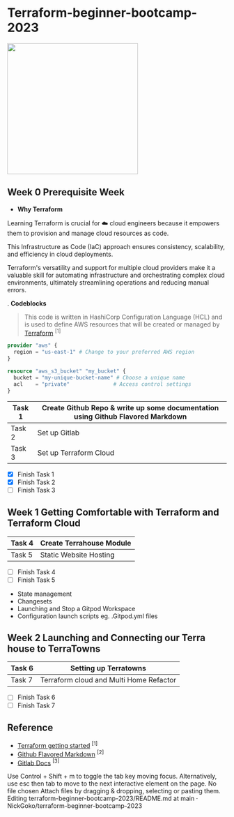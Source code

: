 # Terraform-beginner-bootcamp-2023

<img width="300px" src="https://github.com/NickGoko/terraform-beginner-bootcamp-2023/assets/61675328/066397d8-64d2-4ea2-9398-7b2ba63b5576">

## Week 0 Prerequisite Week

- **Why Terraform**

Learning Terraform is crucial for :cloud: cloud engineers because it empowers them to provision and manage cloud resources as code. 

This Infrastructure as Code (IaC) approach ensures consistency, scalability, and efficiency in cloud deployments. 

Terraform's versatility and support for multiple cloud providers make it a valuable skill for automating infrastructure and orchestrating complex cloud environments, ultimately streamlining operations and reducing manual errors.

. **Codeblocks**

> This code is written in HashiCorp Configuration Language (HCL) and is used to define AWS resources that will be created or managed by [Terraform](/https://terraform-docs.io/user-guide/introduction/) <sup>[1]</sup>

```terraform
provider "aws" {
  region = "us-east-1" # Change to your preferred AWS region
}

resource "aws_s3_bucket" "my_bucket" {
  bucket = "my-unique-bucket-name" # Choose a unique name
  acl    = "private"              # Access control settings
}
```

|Task 1 |Create Github Repo & write up some documentation using Github Flavored Markdown |
| --- | --- |
|Task 2 | Set up Gitlab |
|Task 3 | Set up Terraform Cloud |


- [x] Finish Task 1
- [x] Finish Task 2
- [ ] Finish Task 3

## Week  1 Getting Comfortable with Terraform and Terraform Cloud
|Task 4 | Create Terrahouse Module|
| --- | --- |
|Task 5 |Static Website Hosting |


- [ ] Finish Task 4
- [ ] Finish Task 5

- State management
- Changesets
- Launching and Stop a Gitpod Workspace
- Configuration launch scripts eg. .Gitpod.yml files

## Week 2 Launching and Connecting our Terra house to TerraTowns
|Task 6 |Setting up Terratowns |
| --- | --- |
|Task 7 | Terraform cloud and Multi Home Refactor |


- [ ] Finish Task 6
- [ ] Finish Task 7

## Reference 
- [Terraform getting started](https://app.terraform.io/app/getting-started) <sup>[1]</sup>
- [Github Flavored Markdown](https://github.github.com/gfm/#backtick-string) <sup>[2]</sup>
- [Gitlab Docs](https://docs.gitlab.com/) <sup>[3]</sup>

Use Control + Shift + m to toggle the tab key moving focus. Alternatively, use esc then tab to move to the next interactive element on the page.
No file chosen
Attach files by dragging & dropping, selecting or pasting them.
Editing terraform-beginner-bootcamp-2023/README.md at main · NickGoko/terraform-beginner-bootcamp-2023

